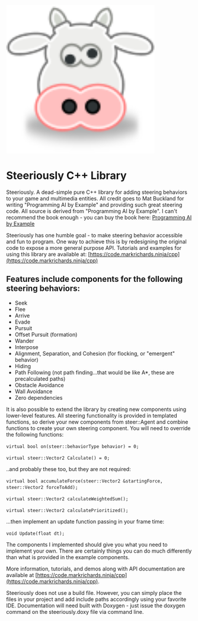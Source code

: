 <img src="steeriously.svg" width="400px" height="400px">

# Steeriously C++ Library

Steeriously. A dead-simple pure C++ library for adding steering behaviors to your game and multimedia entities.
All credit goes to Mat Buckland for writing "Programming AI by Example" and providing such great steering code.
All source is derived from "Programming AI by Example".
I can't recommend the book enough - you can buy the book here:
[Programming AI by Example](https://www.amazon.com/Programming-Example-Wordware-Developers-Library/dp/1556220782/ref=sr_1_1?ie=UTF8&qid=1512951593&sr=8-1&keywords=programming+ai+by+example)

Steeriously has one humble goal - to make steering behavior accessible and fun to program.
One way to achieve this is by redesigning the original code to expose a more general purpose API.
Tutorials and examples for using this library are available at:
[https://code.markrichards.ninja/cpp](https://code.markrichards.ninja/cpp) 

## Features include components for the following steering behaviors:

* Seek
* Flee
* Arrive
* Evade
* Pursuit
* Offset Pursuit (formation)
* Wander
* Interpose
* Alignment, Separation, and Cohesion (for flocking, or "emergent" behavior)
* Hiding
* Path Following (not path finding...that would be like A*, these are precalculated paths)
* Obstacle Avoidance
* Wall Avoidance
* Zero dependencies

It is also possible to extend the library by creating new components using
lower-level features. All steering functionality is provided in templated functions,
so derive your new components from steer::Agent and combine functions to create
your own steering component. You will need to override the following functions:

`virtual bool on(steer::behaviorType behavior) = 0;`

`virtual steer::Vector2 Calculate() = 0;`

..and probably these too, but they are not required:

`virtual bool accumulateForce(steer::Vector2 &startingForce, steer::Vector2 forceToAdd);`

`virtual steer::Vector2 calculateWeightedSum();`

`virtual steer::Vector2 calculatePrioritized();`

...then implement an update function passing in your frame time:

`void Update(float dt);`

The components I implemented should give you what you need to implement your own. There
are certainly things you can do much differently than what is provided in the example
components.

More information, tutorials, and demos along with API documentation are available at [https://code.markrichards.ninja/cpp](https://code.markrichards.ninja/cpp).

Steeriously does not use a build file. However, you can simply place the files in your project and add
include paths accordingly using your favorite IDE. Documentation will need built with Doxygen - just issue the doxygen command on the steeriously.doxy file via command line.
